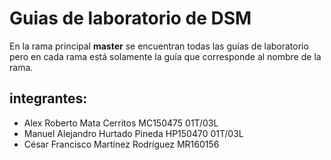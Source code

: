 # Guias de laboratorio de DSM
En la rama principal **master** se encuentran todas las guías de laboratorio pero en cada rama está solamente la guía que corresponde al nombre de la rama.

## integrantes: 
* Alex Roberto Mata Cerritos MC150475 01T/03L
* Manuel Alejandro Hurtado Pineda HP150470 01T/03L
* César Francisco Martínez Rodríguez MR160156 
